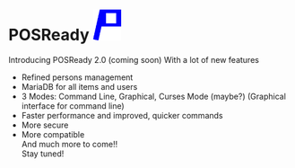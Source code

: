 # POSReady <img src="src/res/poslogo.png" height="10%" width="10%" style="align:right" />
Introducing POSReady 2.0 (coming soon)
With a lot of new features 
- Refined persons management
- MariaDB for all items and users
- 3 Modes: Command Line, Graphical, Curses Mode (maybe?) (Graphical interface for command line)
- Faster performance and improved, quicker commands
- More secure 
- More compatible
<br>And much more to come!! 
<br>Stay tuned!
